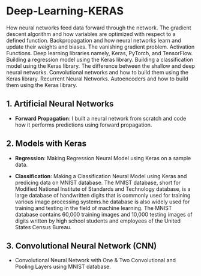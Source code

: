 # Deep-Learning-KERAS
How neural networks feed data forward through the network. The gradient descent algorithm and how variables are optimized with respect to a defined function. Backpropagation and how neural networks learn and update their weights and biases. The vanishing gradient problem. Activation Functions. Deep learning libraries namely, Keras, PyTorch, and TensorFlow. Building a regression model using the Keras library. Building a classification model using the Keras library. The difference between the shallow and deep neural networks. Convolutional networks and how to build them using the Keras library. Recurrent Neural Networks. Autoencoders and how to build them using the Keras library.

## 1. Artificial Neural Networks
- **Forward Propagation**:  I built a neural network from scratch and code how it performs predictions using forward propagation.

## 2. Models with Keras
- **Regression**: Making Regression Neural Model using Keras on a sample data.

- **Classification**: Making a Classification Neural Model using Keras and predicing data on MNIST database. The MNIST database, short for Modified National Institute of Standards and Technology database, is a large database of handwritten digits that is commonly used for training various image processing systems.he database is also widely used for training and testing in the field of machine learning. The MNIST database contains 60,000 training images and 10,000 testing images of digits written by high school students and employees of the United States Census Bureau.


## 3. Convolutional Neural Network (CNN)
- Convolutional Neural Network with One & Two Convolutional and Pooling Layers using MNIST database.

